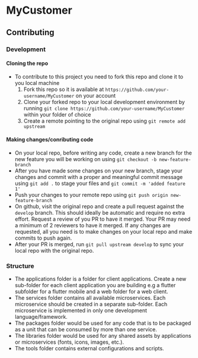 # MyCustomer


## Contributing

### Development

#### Cloning the repo

- To contribute to this project you need to fork this repo and clone it to you local machine
  1. Fork this repo so it is available at `https://github.com/your-username/MyCustomer` on your account
  2. Clone your forked repo to your local development environment by running `git clone https://github.com/your-username/MyCustomer` within your folder of choice
  3. Create a remote pointing to the original repo using `git remote add upstream`

#### Making changes/conributing code

- On your local repo, before writing any code, create a new branch for the new feature you will be working on using `git checkout -b new-feature-branch`
- After you have made some changes on your new branch, stage your changes and commit with a proper and meaningful commit message using `git add .` to stage your files and `git commit -m 'added feature 1'`
- Push your changes to your remote repo using `git push origin new-feature-branch`
- On github, visit the original repo and create a pull request against the `develop` branch. This should ideally be automatic and require no extra effort. Request a review of you PR to have it merged. Your PR may need a minimum of 2 reviewers to have it merged. If any changes are requested, all you need is to make changes on your local repo and make commits to push again.
- After your PR is merged, run `git pull upstream develop` to sync your local repo with the original repo.


### Structure

- The applications folder is a folder for client applications. Create a new sub-folder for each client application you are building e.g a flutter subfolder for a flutter mobile and a web folder for a web client.
- The services folder contains all available microservices. Each microservice should be created in a separate sub-folder. Each microservice is implemented in only one development language/framework.
- The packages folder would be used for any code that is to be packaged as a unit that can be consumed by more than one service.
- The libraries folder would be used for any shared assets by applications or microservices (fonts, icons, images, etc.).
- The tools folder contains external configurations and scripts.

